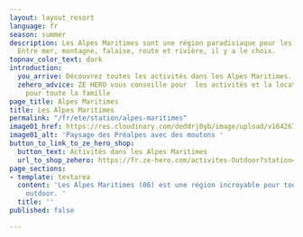 ```yaml
---
layout: layout_resort
language: fr
season: summer
description: Les Alpes Maritimes sont une région paradisiaque pour les activités outdoor.
  Entre mer, montagne, falaise, route et rivière, il y a le choix.
topnav_color_text: dark
introduction:
  you_arrive: Découvrez toutes les activités dans les Alpes Maritimes.
  zehero_advice: ZE HERO vous conseille pour  les activités et la location des équipements
    pour toute la famille
page_title: Alpes Maritimes
title: Les Alpes Maritimes
permalink: "/fr/ete/station/alpes-maritimes"
image01_href: https://res.cloudinary.com/deddrj0yb/image/upload/v1642673632/website/summer/fabien-bazanegue-Q4OpZgSqm2I-unsplash_vseflx.jpg
image01_alt: 'Paysage des Préalpes avec des moutons '
button_to_link_to_ze_hero_shop:
  button_text: Activités dans les Alpes Maritimes
  url_to_shop_zehero: https://fr.ze-hero.com/activites-Outdoor?station=Alpes+Maritimes+%2806%29&calessonstype=all&catypegenderlistsummer=all&calessonsactivitytype=Trail&start-date=
page_sections:
- template: textarea
  content: 'Les Alpes Maritimes (06) est une région incroyable pour toutes les activités
    outdoor. '
  title: ''
published: false

---
```

